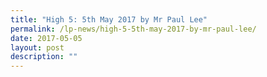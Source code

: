 ```yaml
---
title: "High 5: 5th May 2017 by Mr Paul Lee"
permalink: /lp-news/high-5-5th-may-2017-by-mr-paul-lee/
date: 2017-05-05
layout: post
description: ""
---
```

